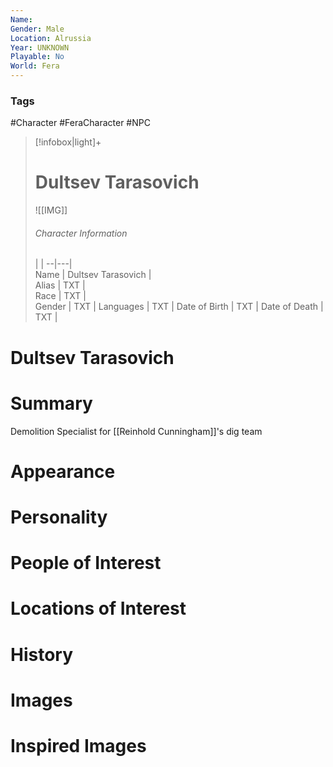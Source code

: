 ```yaml
---
Name: 
Gender: Male
Location: Alrussia
Year: UNKNOWN
Playable: No
World: Fera
---
```


### Tags
#Character #FeraCharacter #NPC

> [!infobox|light]+  
> # Dultsev Tarasovich  
> ![[IMG]]  
> ###### Character Information
>  |   |
> --|---|  
> Name | Dultsev Tarasovich |  
> Alias | TXT |  
> Race | TXT |  
> Gender | TXT |
> Languages | TXT |
> Date of Birth | TXT |
> Date of Death | TXT |

# Dultsev Tarasovich

# Summary
Demolition Specialist for [[Reinhold Cunningham]]'s dig team

# Appearance

# Personality

# People of Interest

# Locations of Interest

# History

# Images

# Inspired Images

